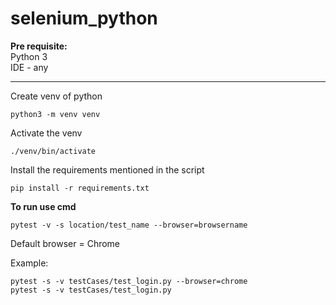 # selenium_python
**Pre requisite:** <br>
Python 3 <br>
IDE - any


-------------------------------------------------------------------------

Create venv of python
```
python3 -m venv venv
```
Activate the venv
```
./venv/bin/activate
```
Install the requirements mentioned in the script
```
pip install -r requirements.txt
```

**To run use cmd** 
```
pytest -v -s location/test_name --browser=browsername
```
Default browser = Chrome

Example: 
```
pytest -s -v testCases/test_login.py --browser=chrome
pytest -s -v testCases/test_login.py
```